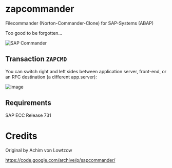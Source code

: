 # zapcommander
Filecommander (Norton-Commander-Clone) for SAP-Systems (ABAP)

Too good to be forgotten...

![SAP Commander](https://github.com/tricktresor/zapcommander/blob/master/zapcmd01.png)

## Transaction `ZAPCMD`

You can switch right and left sides between application server, front-end, or an RFC destination (a different app.server):

![image](https://user-images.githubusercontent.com/59966492/194188073-d353bdd8-082c-4264-84c2-f77e996a6462.png)

## Requirements

SAP ECC Release 731

# Credits

Original by Achim von Lowtzow

https://code.google.com/archive/p/sapcommander/
